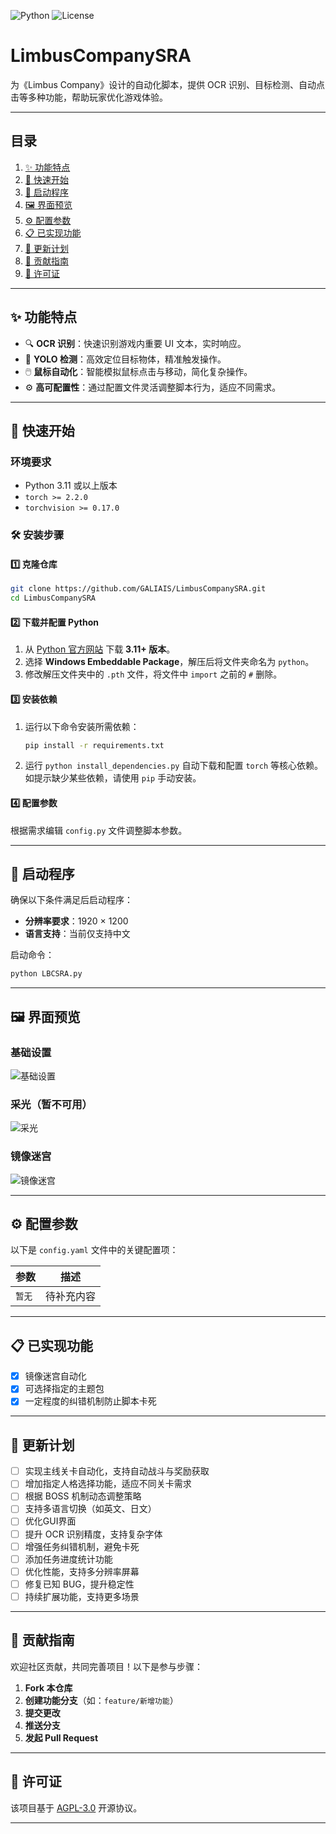 ![Python](https://img.shields.io/badge/Python-3.11%2B-blue) ![License](https://img.shields.io/badge/License-AGPL_3.0-green)

# LimbusCompanySRA

为《Limbus Company》设计的自动化脚本，提供 OCR 识别、目标检测、自动点击等多种功能，帮助玩家优化游戏体验。

---

## 目录

1. [✨ 功能特点](#-功能特点)
2. [🚀 快速开始](#-快速开始)
3. [🎉 启动程序](#-启动程序)
4. [🖼️ 界面预览](#-界面预览)
5. [⚙️ 配置参数](#-配置参数)
6. [📋 已实现功能](#-已实现功能)
7. [🔮 更新计划](#-更新计划)
8. [🤝 贡献指南](#-贡献指南)
9. [📜 许可证](#-许可证)

---

## ✨ 功能特点

- 🔍 **OCR 识别**：快速识别游戏内重要 UI 文本，实时响应。  
- 🎯 **YOLO 检测**：高效定位目标物体，精准触发操作。  
- 🖱️ **鼠标自动化**：智能模拟鼠标点击与移动，简化复杂操作。  
- ⚙️ **高可配置性**：通过配置文件灵活调整脚本行为，适应不同需求。  

---

## 🚀 快速开始

### 环境要求

- Python 3.11 或以上版本  
- `torch >= 2.2.0`  
- `torchvision >= 0.17.0`

### 🛠️ 安装步骤

#### 1️⃣ 克隆仓库

```bash
git clone https://github.com/GALIAIS/LimbusCompanySRA.git
cd LimbusCompanySRA
```

#### 2️⃣ 下载并配置 Python

1. 从 [Python 官方网站](https://www.python.org/downloads/) 下载 **3.11+ 版本**。  
2. 选择 **Windows Embeddable Package**，解压后将文件夹命名为 `python`。  
3. 修改解压文件夹中的 `.pth` 文件，将文件中 `import` 之前的 `#` 删除。

#### 3️⃣ 安装依赖

1. 运行以下命令安装所需依赖：

   ```bash
   pip install -r requirements.txt
   ```

2. 运行 `python install_dependencies.py` 自动下载和配置 `torch` 等核心依赖。如提示缺少某些依赖，请使用 `pip` 手动安装。

#### 4️⃣ 配置参数

根据需求编辑 `config.py` 文件调整脚本参数。

---

## 🎉 启动程序

确保以下条件满足后启动程序：

- **分辨率要求**：1920 × 1200  
- **语言支持**：当前仅支持中文  

启动命令：

```bash
python LBCSRA.py
```

---

## 🖼️ 界面预览

### 基础设置  
![基础设置](https://x.imgex.org/1/673add9957060.png)

### 采光（暂不可用）  
![采光](https://x.imgex.org/1/673add994a028.png)

### 镜像迷宫  
![镜像迷宫](https://x.imgex.org/1/673add9957e92.png)

---

## ⚙️ 配置参数

以下是 `config.yaml` 文件中的关键配置项：

| 参数   | 描述       |
|--------|------------|
| `暂无` | 待补充内容 |

---

## 📋 已实现功能

- [x] 镜像迷宫自动化
- [x] 可选择指定的主题包
- [x] 一定程度的纠错机制防止脚本卡死

---

## 🔮 更新计划

- [ ] 实现主线关卡自动化，支持自动战斗与奖励获取  
- [ ] 增加指定人格选择功能，适应不同关卡需求  
- [ ] 根据 BOSS 机制动态调整策略  
- [ ] 支持多语言切换（如英文、日文）  
- [ ] 优化GUI界面
- [ ] 提升 OCR 识别精度，支持复杂字体  
- [ ] 增强任务纠错机制，避免卡死  
- [ ] 添加任务进度统计功能  
- [ ] 优化性能，支持多分辨率屏幕  
- [ ] 修复已知 BUG，提升稳定性  
- [ ] 持续扩展功能，支持更多场景

---

## 🤝 贡献指南

欢迎社区贡献，共同完善项目！以下是参与步骤：

1. **Fork 本仓库**  
2. **创建功能分支**（如：`feature/新增功能`）  
3. **提交更改**  
4. **推送分支**  
5. **发起 Pull Request**

---

## 📜 许可证

该项目基于 [AGPL-3.0](https://opensource.org/license/agpl-v3) 开源协议。

---

